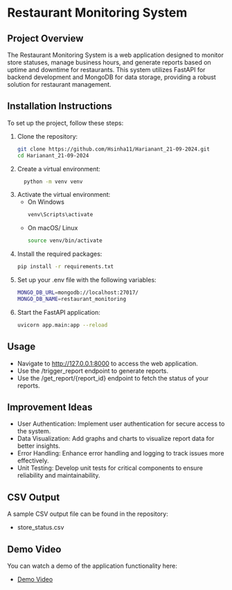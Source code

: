 # Restaurant Monitoring System

## Project Overview
The Restaurant Monitoring System is a web application designed to monitor store statuses, manage business hours, and generate reports based on uptime and downtime for restaurants. This system utilizes FastAPI for backend development and MongoDB for data storage, providing a robust solution for restaurant management.

## Installation Instructions
To set up the project, follow these steps:

1. Clone the repository:
   ```bash
   git clone https://github.com/Hsinha11/Harianant_21-09-2024.git
   cd Harianant_21-09-2024
2. Create a virtual environment:
    ```bash
      python -m venv venv
3.  Activate the virtual environment:
    - On Windows
      ```bash
      venv\Scripts\activate
    - On macOS/ Linux
      ```bash
      source venv/bin/activate
4.  Install the required packages:
    ```bash
    pip install -r requirements.txt
5.  Set up your .env file with the following variables:
    ```bash
    MONGO_DB_URL=mongodb://localhost:27017/
    MONGO_DB_NAME=restaurant_monitoring

6.  Start the FastAPI application:
    ```bash
    uvicorn app.main:app --reload
## Usage
- Navigate to http://127.0.0.1:8000 to access the web application.
- Use the /trigger_report endpoint to generate reports.
- Use the /get_report/{report_id} endpoint to fetch the status of your reports.
## Improvement Ideas 
- User Authentication: Implement user authentication for secure access to the system.
- Data Visualization: Add graphs and charts to visualize report data for better insights.
- Error Handling: Enhance error handling and logging to track issues more effectively.
- Unit Testing: Develop unit tests for critical components to ensure reliability and maintainability.
## CSV Output
  A sample CSV output file can be found in the repository:
 - store_status.csv
## Demo Video
You can watch a demo of the application functionality here:

- [Demo Video](www.google.com)
